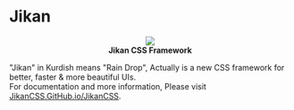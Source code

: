 # Jikan

<p align="center">
    <img src="http://AliBahaari.ir/Images/Jikan-Logo.png">
    <br>
    <strong>Jikan CSS Framework</strong>
</p>

"Jikan" in Kurdish means "Rain Drop", Actually is a new CSS framework for better, faster &amp; more beautiful UIs.
<br>
For documentation and more information, Please visit [JikanCSS.GitHub.io/JikanCSS](http://JikanCSS.GitHub.io/JikanCSS).
<br>
